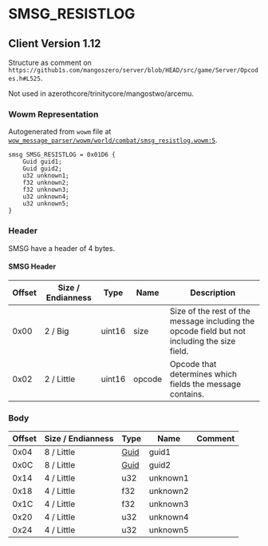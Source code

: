 # SMSG_RESISTLOG

## Client Version 1.12

Structure as comment on `https://github1s.com/mangoszero/server/blob/HEAD/src/game/Server/Opcodes.h#L525`.

Not used in azerothcore/trinitycore/mangostwo/arcemu.

### Wowm Representation

Autogenerated from `wowm` file at [`wow_message_parser/wowm/world/combat/smsg_resistlog.wowm:5`](https://github.com/gtker/wow_messages/tree/main/wow_message_parser/wowm/world/combat/smsg_resistlog.wowm#L5).
```rust,ignore
smsg SMSG_RESISTLOG = 0x01D6 {
    Guid guid1;
    Guid guid2;
    u32 unknown1;
    f32 unknown2;
    f32 unknown3;
    u32 unknown4;
    u32 unknown5;
}
```
### Header

SMSG have a header of 4 bytes.

#### SMSG Header

| Offset | Size / Endianness | Type   | Name   | Description |
| ------ | ----------------- | ------ | ------ | ----------- |
| 0x00   | 2 / Big           | uint16 | size   | Size of the rest of the message including the opcode field but not including the size field.|
| 0x02   | 2 / Little        | uint16 | opcode | Opcode that determines which fields the message contains.|

### Body

| Offset | Size / Endianness | Type | Name | Comment |
| ------ | ----------------- | ---- | ---- | ------- |
| 0x04 | 8 / Little | [Guid](../types/packed-guid.md) | guid1 |  |
| 0x0C | 8 / Little | [Guid](../types/packed-guid.md) | guid2 |  |
| 0x14 | 4 / Little | u32 | unknown1 |  |
| 0x18 | 4 / Little | f32 | unknown2 |  |
| 0x1C | 4 / Little | f32 | unknown3 |  |
| 0x20 | 4 / Little | u32 | unknown4 |  |
| 0x24 | 4 / Little | u32 | unknown5 |  |


